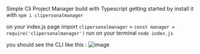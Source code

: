 

Simple Cli Project Manager build with Typescript 
getting started by install it with  ````npm i clipersonalmanager````

on your index.js page 
import ``clipersonalmanager`` = 
``const manager = require('clipersonalmanager')``
run on your terminal ``node index.js``

you should see the CLI like this :
![image](https://github.com/pegasus4me/CliPersonalManager/assets/95578112/2b685236-3acc-46b4-a04c-b96e546eab39)




